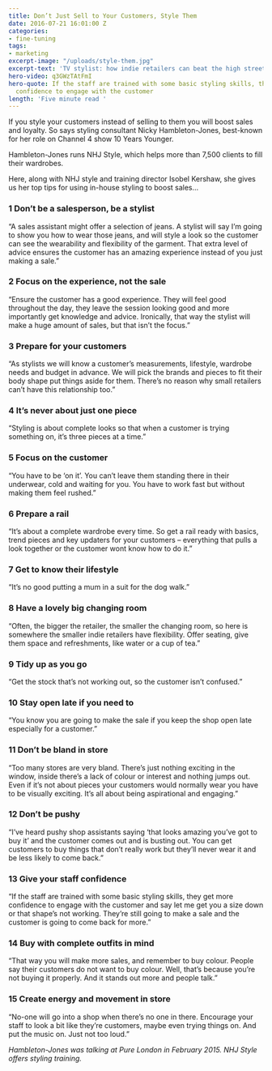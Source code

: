 ```yaml
---
title: Don’t Just Sell to Your Customers, Style Them
date: 2016-07-21 16:01:00 Z
categories:
- fine-tuning
tags:
- marketing
excerpt-image: "/uploads/style-them.jpg"
excerpt-text: 'TV stylist: how indie retailers can beat the high street'
hero-video: q3GWzTAtFmI
hero-quote: If the staff are trained with some basic styling skills, they get more
  confidence to engage with the customer
length: 'Five minute read '
---
```


If you style your customers instead of selling to them you will boost sales and loyalty. So says styling consultant Nicky Hambleton-Jones, best-known for her role on Channel 4 show 10 Years Younger.

Hambleton-Jones runs NHJ Style, which helps more than 7,500 clients to fill their wardrobes.

Here, along with NHJ style and training director Isobel Kershaw, she gives us her top tips for using in-house styling to boost sales…

### 1 Don’t be a salesperson, be a stylist

“A sales assistant might offer a selection of jeans. A stylist will say I’m going to show you how to wear those jeans, and will style a look so the customer can see the wearability and flexibility of the garment. That extra level of advice ensures the customer has an amazing experience instead of you just making a sale.”

### 2 Focus on the experience, not the sale

“Ensure the customer has a good experience. They will feel good throughout the day, they leave the session looking good and more importantly get knowledge and advice. Ironically, that way the stylist will make a huge amount of sales, but that isn’t the focus.”

### 3 Prepare for your customers

“As stylists we will know a customer’s measurements, lifestyle, wardrobe needs and budget in advance. We will pick the brands and pieces to fit their body shape put things aside for them.  There’s no reason why small retailers can’t have this relationship too.”

### 4 It’s never about just one piece

“Styling is about complete looks so that when a customer is trying something on, it’s three pieces at a time.”

### 5 Focus on the customer

“You have to be ‘on it’. You can’t leave them standing there in their underwear, cold and waiting for you. You have to work fast but without making them feel rushed.”

### 6 Prepare a rail

“It’s about a complete wardrobe every time. So get a rail ready with basics, trend pieces and key updaters for your customers – everything that pulls a look together or the customer wont know how to do it.”

### 7 Get to know their lifestyle

“It’s no good putting a mum in a suit for the dog walk.”

### 8 Have a lovely big changing room

“Often, the bigger the retailer, the smaller the changing room, so here is somewhere the smaller indie retailers have flexibility. Offer seating, give them space and refreshments, like water or a cup of tea.”

### 9 Tidy up as you go

“Get the stock that’s not working out, so the customer isn’t confused.”

### 10 Stay open late if you need to

“You know you are going to make the sale if you keep the shop open late especially for a customer.”

### 11 Don’t be bland in store

“Too many stores are very bland. There’s just nothing exciting in the window, inside there’s a lack of colour or interest and nothing jumps out. Even if it’s not about pieces your customers would normally wear you have to be visually exciting. It’s all about being aspirational and engaging.”

### 12 Don’t be pushy

“I’ve heard pushy shop assistants saying ‘that looks amazing you’ve got to buy it’ and the customer comes out and is busting out. You can get customers to buy things that don’t really work but they’ll never wear it and be less likely to come back.”

### 13 Give your staff confidence

“If the staff are trained with some basic styling skills, they get more confidence to engage with the customer and say let me get you a size down or that shape’s not working. They’re still going to make a sale and the customer is going to come back for more.”

### 14 Buy with complete outfits in mind

“That way you will make more sales, and remember to buy colour. People say their customers do not want to buy colour. Well, that’s because you’re not buying it properly. And it stands out more and people talk.”

### 15 Create energy and movement in store

“No-one will go into a shop when there’s no one in there. Encourage your staff to look a bit like they’re customers, maybe even trying things on. And put the music on. Just not too loud.”

*Hambleton-Jones was talking at Pure London in February 2015.  NHJ Style offers styling training.*
